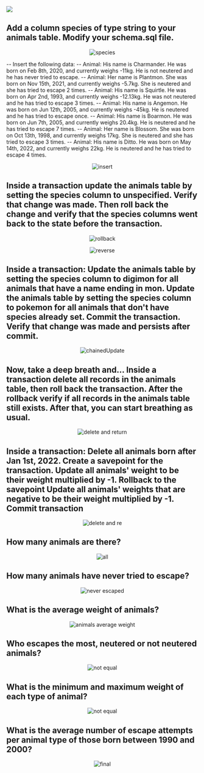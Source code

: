 ![](https://img.shields.io/badge/Microverse-blueviolet)


## Add a column species of type string to your animals table. Modify your schema.sql file.
<p align="center">
  <img
  src="./species.png"
  alt="species"
  >
</p>

-- Insert the following data:
-- Animal: His name is Charmander. He was born on Feb 8th, 2020, and currently weighs -11kg. He is not neutered and he has never tried to escape.
-- Animal: Her name is Plantmon. She was born on Nov 15th, 2021, and currently weighs -5.7kg. She is neutered and she has tried to escape 2 times.
-- Animal: His name is Squirtle. He was born on Apr 2nd, 1993, and currently weighs -12.13kg. He was not neutered and he has tried to escape 3 times.
-- Animal: His name is Angemon. He was born on Jun 12th, 2005, and currently weighs -45kg. He is neutered and he has tried to escape once.
-- Animal: His name is Boarmon. He was born on Jun 7th, 2005, and currently weighs 20.4kg. He is neutered and he has tried to escape 7 times.
-- Animal: Her name is Blossom. She was born on Oct 13th, 1998, and currently weighs 17kg. She is neutered and she has tried to escape 3 times.
-- Animal: His name is Ditto. He was born on May 14th, 2022, and currently weighs 22kg. He is neutered and he has tried to escape 4 times.

<p align="center">
  <img
  src="./insert.png"
  alt="insert"
  >
</p>

## Inside a transaction update the animals table by setting the species column to unspecified. Verify that change was made. Then roll back the change and verify that the species columns went back to the state before the transaction.
<p align="center">
  <img
  src="./unspRollBack.png"
  alt="rollback"
  >
</p>

<p align="center">
  <img
  src="./reverseAction.png"
  alt="reverse"
  >
</p>

## Inside a transaction: Update the animals table by setting the species column to digimon for all animals that have a name ending in mon. Update the animals table by setting the species column to pokemon for all animals that don't have species already set. Commit the transaction. Verify that change was made and persists after commit.
<p align="center">
  <img
  src="./chainedUpdate.png"
  alt="chainedUpdate"
  >
</p>

## Now, take a deep breath and... Inside a transaction delete all records in the animals table, then roll back the transaction. After the rollback verify if all records in the animals table still exists. After that, you can start breathing as usual.
<p align="center">
  <img
  src="./rollback.png"
  alt="delete and return"
  >
</p>

## Inside a transaction: Delete all animals born after Jan 1st, 2022. Create a savepoint for the transaction. Update all animals' weight to be their weight multiplied by -1. Rollback to the savepoint Update all animals' weights that are negative to be their weight multiplied by -1. Commit transaction
<p align="center">
  <img
  src="./deleteUp.png"
  alt="delete and re"
  >
</p>

## How many animals are there?
<p align="center">
  <img
  src="./allIndex.png"
  alt="all"
  >
</p>

## How many animals have never tried to escape?
<p align="center">
  <img
  src="./neverEscaped.png"
  alt="never escaped"
  >
</p>

## What is the average weight of animals?
<p align="center">
  <img
  src="./avg.png"
  alt="animals average weight"
  >
</p>

## Who escapes the most, neutered or not neutered animals?
<p align="center">
  <img
  src="./averageNeutered.png"
  alt="not equal"
  >
</p>

## What is the minimum and maximum weight of each type of animal?
<p align="center">
  <img
  src="./minAndMax.png"
  alt="not equal"
  >
</p>

## What is the average number of escape attempts per animal type of those born between 1990 and 2000?
<p align="center">
  <img
  src="./final.png"
  alt="final"
  >
</p>
